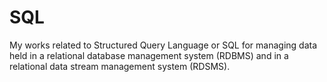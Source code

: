 # SQL
My works related to Structured Query Language or SQL for managing data held in a relational database management system (RDBMS) and in a relational data stream management system (RDSMS).
